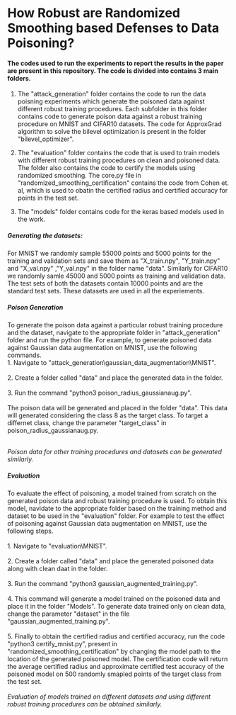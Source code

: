 # How Robust are Randomized Smoothing based Defenses to Data Poisoning?

#### The codes used to run the experiments to report the results in the paper are present in this repository. The code is divided into contains 3 main folders. 
1. The "attack_generation" folder contains the code to run the data poisning experiments which generate the poisoned data against different robust training procedures. Each subfolder in this folder contains code to generate poison data against a robust training procedure on MNIST and CIFAR10 datasets. The code for ApproxGrad algorithm to solve the bilevel optimization is present in the folder "bilevel_optimizer".<br>

2. The "evaluation" folder contains the code that is used to train models with different robust training procedures on clean and poisoned data. The folder also contains the code to certify the models using randomized smoothing. The core.py file in "randomized_smoothing_certification" contains the code from Cohen et. al, which is used to obatin the certified radius and certified accuracy for points in the test set. <br>
	
3. The "models" folder contains code for the keras based models used in the work.
 
##### Generating the datasets:
For MNIST we randomly sample 55000 points and 5000 points for the training and validation sets and save them as "X_train.npy", "Y_train.npy" and "X_val.npy" ,"Y_val.npy" in the folder name "data". Similarly for CIFAR10 we randomly samle 45000 and 5000 points as training and validation data. The test sets of both the datasets contain 10000 points and are the standard test sets. These datasets are used in all the experiements.

##### Poison Generation
To generate the poison data against a particular robust training procedure and the dataset, navigate to the appropriate folder in "attack_generation" folder and run the python file. For example, to generate poisoned data against Gaussian data augmentation on MNIST, use the following commands.<br>
	1. Navigate to "attack_generation\gaussian_data_augmentation\MNIST".<br><br>
	2. Create a folder called "data" and place the generated data in the folder.<br><br>
	3. Run the command "python3 poison_radius_gaussianaug.py".<br><br>
The poison data will be generated and placed in the folder "data". This data will generated considering the class 8 as the target class. To target a differnet class, change the parameter "target_class" in poison_radius_gaussianaug.py.<br><br>

*Poison data for other training procedures and datasets can be generated similarly.*

##### Evaluation
To evaluate the effect of poisoning, a model trained from scratch on the generated poison data and robust training procedure is used. To obtain this model, navidate to the appropriate folder based on the training method and dataset to be used in the "evaluation" folder. For example to test the effect of poisoning against Gaussian data augmentation on MNIST, use the following steps.<br><br>
	1. Navigate to "evaluation\MNIST".<br><br>
	2. Create a folder called "data" and place the generated poisoned data along with clean daat in the folder.<br><br>
	3. Run the command "python3 gaussian_augmented_training.py".<br><br>
	4. This command will generate a model trained on the poisoned data and place it in the folder "Models". To generate data trained only on clean data, change the parameter "dataset" in the file "gaussian_augmented_training.py".<br><br>
	5. Finally to obtain the certified radius and certified accuracy, run the code "python3 certify_mnist.py", present in "randomized_smoothing_certification" by changing the model path to the location of the generated poisoned model. The certification code will return the average certified radius and approximate certified test accuracy of the poisoned model on 500 randomly smapled points of the target class from the test set.<br><br>
*Evaluation of models trained on different datasets and using different robust training procedures can be obtained similarly.* 
